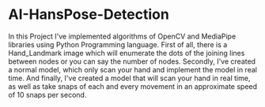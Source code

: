 # AI-HansPose-Detection
In this Project I've implemented algorithms of OpenCV and MediaPipe libraries using Python Programming language.
First of all, there is a Hand_Landmark image which will enumerate the dots of the joining lines between nodes or you can say the number of nodes.
Secondly, I've created a normal model, which only scan your hand and implement the model in real time.
And finally, I've created a model that will scan your hand in real time, as well as take snaps of each and every movement in an approximate speed of 10 snaps per second.
